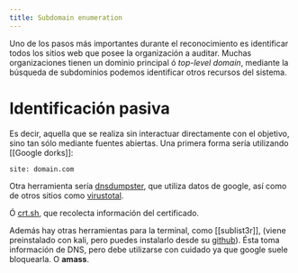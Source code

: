 ```yaml
---
title: Subdomain enumeration
---
```


Uno de los pasos más importantes durante el reconocimiento es identificar todos los sitios web que posee la organización a auditar. Muchas organizaciones tienen un dominio principal ó *top-level domain*, mediante la búsqueda de subdominios podemos identificar otros recursos del sistema.

# Identificación pasiva

Es decir, aquella que se realiza sin interactuar directamente con el objetivo, sino tan sólo mediante fuentes abiertas. Una primera forma sería utilizando [[Google dorks]]:

```google
site: domain.com
```

Otra herramienta sería [dnsdumpster](https://dnsdumpster.com/), que utiliza datos de google, así como de otros sitios como [virustotal](https://virustotal.com).

Ó [crt.sh](https://crt.sh), que recolecta información del certificado.

Además hay otras herramientas para la terminal, como [[sublist3r]], (viene preinstalado con kali, pero puedes instalarlo desde su [github](https://github.com/aboul3la/Sublist3r)). Ésta toma información de DNS, pero debe utilizarse con cuidado ya que google suele bloquearla. O **amass**.